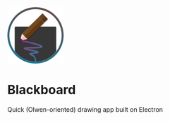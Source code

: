 ![Blackboard Icon](//raw.githubusercontent.com/MarieHoups/blackboard/master/app/assets/icon_128x128.png)

# Blackboard
Quick (Olwen-oriented) drawing app built on Electron
